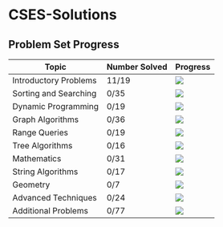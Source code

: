 # CSES-Solutions

## Problem Set Progress

| Topic         | Number Solved | Progress                                  |
|-----------------------|---------------|-------------------------------------------|
| Introductory Problems |     11/19     |  ![](https://geps.dev/progress/57)        |
| Sorting and Searching |     0/35     |  ![](https://geps.dev/progress/0)        |
| Dynamic Programming   |     0/19     |  ![](https://geps.dev/progress/0)        |
| Graph Algorithms      |     0/36     |  ![](https://geps.dev/progress/0)        |
| Range Queries         |     0/19     |  ![](https://geps.dev/progress/0)        |
| Tree Algorithms       |     0/16     |  ![](https://geps.dev/progress/0)        |
| Mathematics           |     0/31     |  ![](https://geps.dev/progress/0)        |
| String Algorithms     |     0/17     |  ![](https://geps.dev/progress/0)        |
| Geometry              |      0/7      |  ![](https://geps.dev/progress/0)        |
| Advanced Techniques   |     0/24     |  ![](https://geps.dev/progress/0)        |
| Additional Problems   |     0/77     |  ![](https://geps.dev/progress/0)        |
